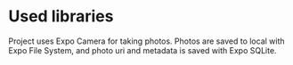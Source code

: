 # Used libraries

Project uses Expo Camera for taking photos. Photos are saved to local with Expo File System, and photo uri and metadata is saved with Expo SQLite.

